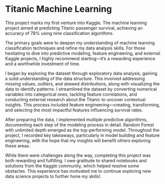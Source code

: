 # Titanic Machine Learning
This project marks my first venture into Kaggle. The machine learning project aimed at predicting Titanic passenger survival, achieving an accuracy of 78% using nine classification algorithms.

The primary goals were to deepen my understanding of machine learning classification techniques and refine my data analysis skills. For those hesitating to dive into predictive modeling, feature engineering, and external Kaggle projects, I highly recommend starting—it’s a rewarding experience and a worthwhile investment of time.

I began by exploring the dataset through exploratory data analysis, gaining a solid understanding of the data structure. This involved addressing missing values, outliers, and skewed distributions, along with visualizing the data to identify patterns. I streamlined the dataset by converting numerical variables into categorical ones, tackling feature correlations, and conducting external research about the Titanic to uncover contextual insights. This process included feature engineering—creating, transforming, and selecting the most impactful features influencing survival rates.

After preparing the data, I implemented multiple predictive algorithms, documenting each step of the modeling process in detail. Random Forest with unlimited depth emerged as the top-performing model. Throughout the project, I recorded key takeaways, particularly in model building and feature engineering, with the hope that my insights will benefit others exploring these areas.

While there were challenges along the way, completing this project was both rewarding and fulfilling. I owe gratitude to shared notebooks and solutions from the Kaggle community, which helped resolve some obstacles. This experience has motivated me to continue exploring new data science projects to further hone my skills!.
